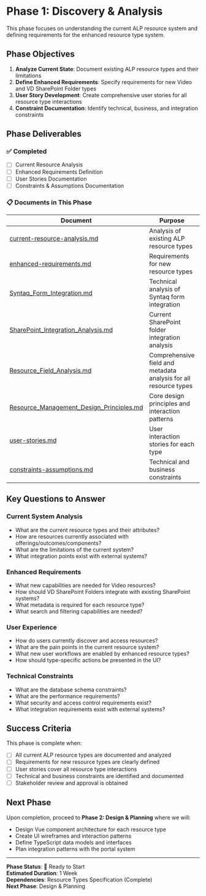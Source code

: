 # Phase 1: Discovery & Analysis

This phase focuses on understanding the current ALP resource system and defining requirements for the enhanced resource type system.

## Phase Objectives

1. **Analyze Current State**: Document existing ALP resource types and their limitations
2. **Define Enhanced Requirements**: Specify requirements for new Video and VD SharePoint Folder types
3. **User Story Development**: Create comprehensive user stories for all resource type interactions
4. **Constraint Documentation**: Identify technical, business, and integration constraints

## Phase Deliverables

### ✅ Completed
- [ ] Current Resource Analysis
- [ ] Enhanced Requirements Definition
- [ ] User Stories Documentation
- [ ] Constraints & Assumptions Documentation

### 📋 Documents in This Phase

| Document | Purpose | Status |
|----------|---------|--------|
| [current-resource-analysis.md](./current-resource-analysis.md) | Analysis of existing ALP resource types | ⏳ Pending |
| [enhanced-requirements.md](./enhanced-requirements.md) | Requirements for new resource types | ⏳ Pending |
| [Syntaq_Form_Integration.md](./Syntaq_Form_Integration.md) | Technical analysis of Syntaq form integration | ✅ Complete |
| [SharePoint_Integration_Analysis.md](./SharePoint_Integration_Analysis.md) | Current SharePoint folder integration analysis | ✅ Complete |
| [Resource_Field_Analysis.md](./Resource_Field_Analysis.md) | Comprehensive field and metadata analysis for all resource types | ✅ Complete |
| [Resource_Management_Design_Principles.md](./Resource_Management_Design_Principles.md) | Core design principles and interaction patterns | ✅ Complete |
| [user-stories.md](./user-stories.md) | User interaction stories for each type | ⏳ Pending |
| [constraints-assumptions.md](./constraints-assumptions.md) | Technical and business constraints | ⏳ Pending |

## Key Questions to Answer

### Current System Analysis
- What are the current resource types and their attributes?
- How are resources currently associated with offerings/outcomes/components?
- What are the limitations of the current system?
- What integration points exist with external systems?

### Enhanced Requirements
- What new capabilities are needed for Video resources?
- How should VD SharePoint Folders integrate with existing SharePoint systems?
- What metadata is required for each resource type?
- What search and filtering capabilities are needed?

### User Experience
- How do users currently discover and access resources?
- What are the pain points in the current resource system?
- What new user workflows are enabled by enhanced resource types?
- How should type-specific actions be presented in the UI?

### Technical Constraints
- What are the database schema constraints?
- What are the performance requirements?
- What security and access control requirements exist?
- What integration requirements exist with external systems?

## Success Criteria

This phase is complete when:
- [ ] All current ALP resource types are documented and analyzed
- [ ] Requirements for new resource types are clearly defined
- [ ] User stories cover all resource type interactions
- [ ] Technical and business constraints are identified and documented
- [ ] Stakeholder review and approval is obtained

## Next Phase

Upon completion, proceed to **Phase 2: Design & Planning** where we will:
- Design Vue component architecture for each resource type
- Create UI wireframes and interaction patterns
- Define TypeScript data models and interfaces
- Plan integration patterns with the portal system

---

**Phase Status**: 🚀 Ready to Start  
**Estimated Duration**: 1 Week  
**Dependencies**: Resource Types Specification (Complete)  
**Next Phase**: Design & Planning
